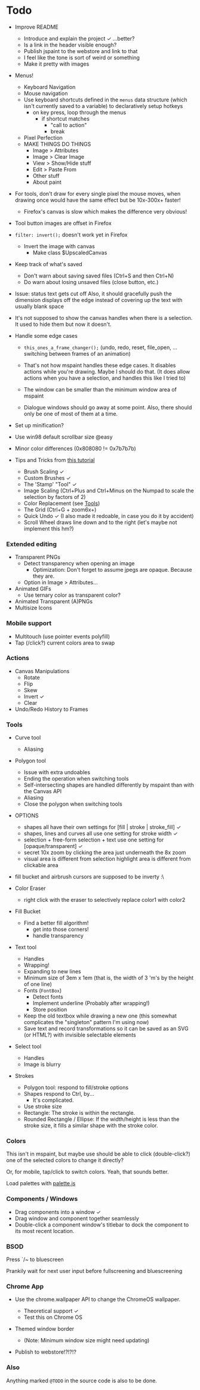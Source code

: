 
# Todo

* Improve README
	* Introduce and explain the project ✓ ...better?
	* Is a link in the header visible enough?
	* Publish jspaint to the webstore and link to that
	* I feel like the tone is sort of weird or something
	* Make it pretty with images

* Menus!
	* Keyboard Navigation
	* Mouse navigation
	* Use keyboard shortcuts defined in the `menus` data structure (which isn't currently saved to a variable) to declaratively setup hotkeys
		* on key press, loop through the menus
			* if shortcut matches
				* "call to action"
				* break
	* Pixel Perfection
	* MAKE THINGS DO THINGS
		* Image > Attributes
		* Image > Clear Image
		* View > Show/Hide stuff
		* Edit > Paste From
		* Other stuff
		* About paint

* For tools, don't draw for every single pixel the mouse moves, when drawing once would have the same effect but be 10x-300x+ faster!
	* Firefox's canvas is slow which makes the difference very obvious!

* Tool button images are offset in Firefox

* `filter: invert();` doesn't work yet in Firefox
	* Invert the image with canvas
		* Make class $UpscaledCanvas

* Keep track of what's saved
	* Don't warn about saving saved files (Ctrl+S and then Ctrl+N)
	* Do warn about losing unsaved files (close button, etc.)

* Issue: status text gets cut off
	Also, it should gracefully push the dimension displays off the edge instead of covering up the text with usually blank space

* It's not supposed to show the canvas handles when there is a selection. It used to hide them but now it doesn't.

* Handle some edge cases
	* `this_ones_a_frame_changer();` (undo, redo, reset, file_open, ... switching between frames of an animation)
	* That's not how mspaint handles these edge cases. It disables actions while you're drawing. Maybe I should do that. (It does allow actions when you have a selection, and handles this like I tried to)
	
	* The window can be smaller than the minimum window area of mspaint
	* Dialogue windows should go away at some point. Also, there should only be one of most of them at a time.

* Set up minification?


* Use win98 default scrollbar size @easy
* Minor color differences (0x808080 != 0x7b7b7b)

* Tips and Tricks from [this tutorial](http://www.albinoblacksheep.com/tutorial/mspaint)
	* Brush Scaling ✓
	* Custom Brushes ✓
	* The 'Stamp' "Tool" ✓
	* Image Scaling (Ctrl+Plus and Ctrl+Minus on the Numpad to scale the selection by factors of 2)
	* Color Replacement (see [Tools](#tools))
	* The Grid (Ctrl+G + zoom6x+)
	* Quick Undo ✓ (I also made it redoable, in case you do it by accident)
	* Scroll Wheel draws line down and to the right (let's maybe not implement this hm?)

### Extended editing

* Transparent PNGs
	* Detect transparency when opening an image
		* Optimization: Don't forget to assume jpegs are opaque. Because they are.
	* Option in Image > Attributes...
* Animated GIFs
	* Use ternary color as transparent color?
* Animated Transparent (A)PNGs
* Multisize Icons

### Mobile support

* Multitouch (use pointer events polyfill)
* Tap (/click?) current colors area to swap

### Actions

* Canvas Manipulations
	* Rotate
	* Flip
	* Skew
	* Invert ✓
	* Clear
* Undo/Redo History to Frames

### Tools

* Curve tool
	* Aliasing

* Polygon tool
	* Issue with extra undoables
	* Ending the operation when switching tools
	* Self-intersecting shapes are handled differently by mspaint than with the Canvas API
	* Aliasing
	* Close the polygon when switching tools

* OPTIONS
	* shapes all have their own settings for [fill | stroke | stroke_fill] ✓
	* shapes, lines and curves all use one setting for stroke width ✓
	* selection + free-form selection + text use one setting for [opaque/transparent] ✓
	* secret 10x zoom by clicking the area just underneath the 8x zoom
	* visual area is different from selection highlight area is different from clickable area

* fill bucket and airbrush cursors are supposed to be inverty :\

* Color Eraser
	* right click with the eraser to selectively replace color1 with color2

* Fill Bucket
	* Find a better fill algorithm!
		* get into those corners!
		* handle transparency

* Text tool
	* Handles
	* Wrapping!
	* Expanding to new lines
	* Minimum size of 3em x 1em (that is, the width of 3 'm's by the height of one line)
	* Fonts (`FontBox`)
		* Detect fonts
		* Implement underline (Probably after wrapping!)
		* Store position
	* Keep the old textbox while drawing a new one (this somewhat complicates the "singleton" pattern I'm using now)
	* Save text and record transformations so it can be saved as an SVG (or HTML?) with invisible selectable elements

* Select tool
	* Handles
	* Image is blurry

* Strokes
	* Polygon tool: respond to fill/stroke options
	* Shapes respond to Ctrl, by...
		* It's complicated.
	* Use stroke size
	* Rectangle: The stroke is within the rectangle.
	* Rounded Rectangle / Ellipse: If the width/height is less than the stroke size, it fills a similar shape with the stroke color.


### Colors

This isn't in mspaint, but maybe use should be able to click (double-click?) one of the selected colors to change it directly?

Or, for mobile, tap/click to switch colors. Yeah, that sounds better.

Load palettes with [palette.js](https://github.com/1j01/palette.js/)

### Components / Windows

* Drag components into a window ✓
* Drag window and component together seamlessly
* Double-click a component window's titlebar to dock the component to its most recent location.


### BSOD

Press `/~ to bluescreen

Prankily wait for next user input before fullscreening and bluescreening


### Chrome App

* Use the chrome.wallpaper API to change the ChromeOS wallpaper.
	* Theoretical support ✓
	* Test this on Chrome OS

* Themed window border
	* (Note: Minimum window size might need updating)

* Publish to webstore!?!?!?

### Also

Anything marked `@TODO` in the source code is also to be done.
